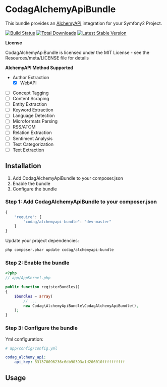 # CodagAlchemyApiBundle

This bundle provides an [AlchemyAPI](http://www.alchemyapi.com/) integration for your Symfony2 Project.

[![Build Status](https://travis-ci.org/Codag/AlchemyApiBundle.png?branch=master)](https://travis-ci.org/Codag/AlchemyApiBundle)
[![Total Downloads](https://poser.pugx.org/codag/alchemyapi-bundle/downloads.png)](https://packagist.org/packages/codag/alchemyapi-bundle)
[![Latest Stable Version](https://poser.pugx.org/codag/alchemyapi-bundle/v/stable.png)](https://packagist.org/packages/codag/alchemyapi-bundle)

**License**

CodagAlchemyApiBundle is licensed under the MIT License - see the Resources/meta/LICENSE file for details

**AlchemyAPI Method Supported**
- Author Extraction
  - [x] WebAPI 
- [ ] Concept Tagging
- [ ] Content Scraping
- [ ] Entity Extraction
- [ ] Keyword Extraction
- [ ] Language Detection
- [ ] Microformats Parsing
- [ ] RSS/ATOM
- [ ] Relation Extraction
- [ ] Sentiment Analysis
- [ ] Text Categorization
- [ ] Text Extraction

## Installation

1. Add CodagAlchemyApiBundle to your composer.json
2. Enable the bundle
3. Configure the bundle

### Step 1: Add CodagAlchemyApiBundle to your composer.json
```js
{
    "require": {
        "codag/alchemyapi-bundle": "dev-master"
    }
}
```

Update your project dependencies: 
```bash
php composer.phar update codag/alchemyapi-bundle
```

### Step 2: Enable the bundle
```php
<?php
// app/AppKernel.php

public function registerBundles()
{
    $bundles = array(
        // ...
        new Codag\AlchemyApiBundle\CodagAlchemyApiBundle(),
    );
}
```

### Step 3: Configure the bundle

Yml configuration:
```yaml
# app/config/config.yml

codag_alchemy_api:
    api_key: 831370096236c6db90393a1d206010ffffffffff
```

## Usage
